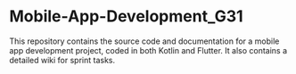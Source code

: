 # Mobile-App-Development_G31
This repository contains the source code and documentation for a mobile app development project, coded in both Kotlin and Flutter. It also contains a detailed wiki for sprint tasks.
